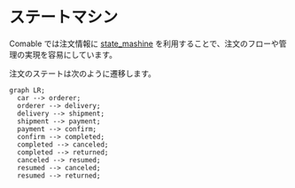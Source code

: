 # ステートマシン

Comable では注文情報に [state_mashine](https://github.com/pluginaweek/state_machine) を利用することで、注文のフローや管理の実現を容易にしています。

注文のステートは次のように遷移します。

```mermaid
graph LR;
  car --> orderer;
  orderer --> delivery;
  delivery --> shipment;
  shipment --> payment;
  payment --> confirm;
  confirm --> completed;
  completed --> canceled;
  completed --> returned;
  canceled --> resumed;
  resumed --> canceled;
  resumed --> returned;
```
